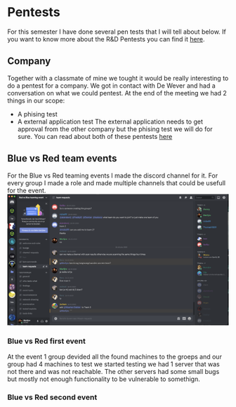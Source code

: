 # Pentests
For this semester I have done several pen tests that I will tell about below.
If you want to know more about the R&D Pentests you can find it [here](/project).

## Company
Together with a classmate of mine we tought it would be really interesting to do a pentest for a company.
We got in contact with De Wever and had a conversation on what we could pentest. At the end of the meeting we had 2 things in our scope:
- A phising test
- A external application test
The external application needs to get approval from the other company but the phising test we will do for sure.
You can read about both of these pentests [here](/results/wever)

## Blue vs Red team events
For the Blue vs Red teaming events I made the discord channel for it.
For every group I made a role and made multiple channels that could be usefull for the event.
![Discord channel red vs blue](/images/discordevent.png)

### Blue vs Red first event
At the event 1 group devided all the found machines to the groeps and our group had 4 machines to test we started testing we had 1 server that was not there and was not reachable. The other servers had some small bugs but mostly not enough functionality to be vulnerable to somethign.

### Blue vs Red second event

